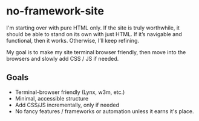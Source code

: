 # no-framework-site

I'm starting over with pure HTML only. If the site is truly worthwhile, it should be able to stand on its own with just HTML. If it’s navigable and functional, then it works. Otherwise, I’ll keep refining.

My goal is to make my site terminal browser friendly, then move into the browsers and slowly add CSS / JS if needed.

## Goals
- Terminal-browser friendly (Lynx, w3m, etc.)
- Minimal, accessible structure
- Add CSS/JS incrementally, only if needed
- No fancy features / frameworks or automation unless it earns it's place.